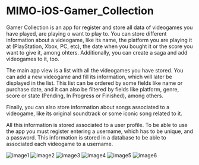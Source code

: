 # MIMO-iOS-Gamer_Collection

Gamer Collection is an app for register and store all data of videogames you have played, are playing o want to play to. You can store different information about a videogame, like its name, the platform you are playing it at (PlayStation, Xbox, PC, etc), the date when you bought it or the score you want to give it, among ohters. Additionally, you can create a saga and add videogames to it, too.

The main app view is a list with all the videogames you have stored. You can add a new videogame and fill its information, which will later be displayed in the list. This list can be ordered by some fields like name or purchase date, and it can also be filtered by fields like platform, genre, score or state (Pending, In Progress or Finished), among others.

Finally, you can also store information about songs associated to a videogame, like its original soundtrack or some iconic song related to it.

All this information is stored associated to a user profile. To be able to use the app you must register entering a username, which has to be unique, and a password. This information is stored in a database to be able to associated each videogame to a username.


![image1](https://user-images.githubusercontent.com/23210811/78984963-e5595780-7b27-11ea-8dcd-e9eb9bde672f.jpg)
![image2](https://user-images.githubusercontent.com/23210811/78984977-ee4a2900-7b27-11ea-8a70-32a59f1bb05f.jpg)
![image3](https://user-images.githubusercontent.com/23210811/78984993-f86c2780-7b27-11ea-96da-0f6c4ebf17ba.jpg)
![image4](https://user-images.githubusercontent.com/23210811/78985009-ff933580-7b27-11ea-8f58-9b448469a91e.jpg)
![image5](https://user-images.githubusercontent.com/23210811/78985018-0621ad00-7b28-11ea-9d7e-b3e23923b7cd.jpg)
![image6](https://user-images.githubusercontent.com/23210811/78985039-1043ab80-7b28-11ea-881c-d95e7d8502f1.jpg)